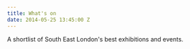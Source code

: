 ```yaml
---
title: What's on
date: 2014-05-25 13:45:00 Z
---
```


A shortlist of South East London's best exhibitions and events.
